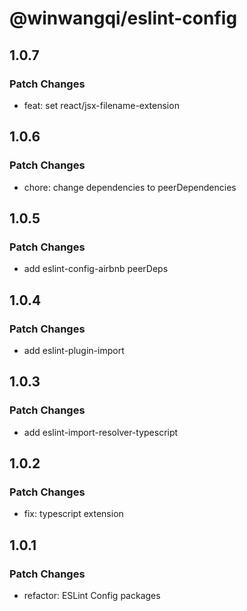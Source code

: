 # @winwangqi/eslint-config

## 1.0.7

### Patch Changes

- feat: set react/jsx-filename-extension

## 1.0.6

### Patch Changes

- chore: change dependencies to peerDependencies

## 1.0.5

### Patch Changes

- add eslint-config-airbnb peerDeps

## 1.0.4

### Patch Changes

- add eslint-plugin-import

## 1.0.3

### Patch Changes

- add eslint-import-resolver-typescript

## 1.0.2

### Patch Changes

- fix: typescript extension

## 1.0.1

### Patch Changes

- refactor: ESLint Config packages
